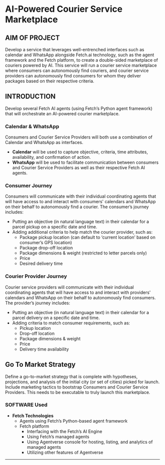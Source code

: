 # AI-Powered Courier Service Marketplace

## AIM OF PROJECT

Develop a service that leverages well-entrenched interfaces such as calendar and WhatsApp alongside Fetch.ai technology, such as the agent framework and the Fetch platform, to create a double-sided marketplace of couriers powered by AI. This service will run a courier service marketplace where consumers can autonomously find couriers, and courier service providers can autonomously find consumers for whom they deliver packages based on their respective criteria.

## INTRODUCTION

Develop several Fetch AI agents (using Fetch’s Python agent framework) that will orchestrate an AI-powered courier marketplace.

### Calendar & WhatsApp

Consumers and Courier Service Providers will both use a combination of Calendar and WhatsApp as interfaces.

- **Calendar** will be used to capture objective, criteria, time attributes, availability, and confirmation of action.
- **WhatsApp** will be used to facilitate communication between consumers and Courier Service Providers as well as their respective Fetch AI agents.

### Consumer Journey

Consumers will communicate with their individual coordinating agents that will have access to and interact with consumers' calendars and WhatsApp on their behalf to autonomously find a courier. The consumer’s journey includes:

- Putting an objective (in natural language text) in their calendar for a parcel pickup on a specific date and time.
- Adding additional criteria to help match the courier provider, such as:
  - Package pickup location (can default to ‘current location’ based on consumer’s GPS location)
  - Package drop-off location
  - Package dimensions & weight (restricted to letter parcels only)
  - Price
  - Desired delivery time

### Courier Provider Journey

Courier service providers will communicate with their individual coordinating agents that will have access to and interact with providers' calendars and WhatsApp on their behalf to autonomously find consumers. The provider’s journey includes:

- Putting an objective (in natural language text) in their calendar for a parcel delivery on a specific date and time.
- Adding criteria to match consumer requirements, such as:
  - Pickup location
  - Drop-off location
  - Package dimensions & weight
  - Price
  - Delivery time availability

## Go To Market Strategy

Define a go-to-market strategy that is complete with hypotheses, projections, and analysis of the initial city (or set of cities) picked for launch. Include marketing tactics to bootstrap Consumers and Courier Service Providers. This needs to be executable to truly launch this marketplace.

### SOFTWARE Used

- **Fetch Technologies**
  - Agents using Fetch’s Python-based agent framework
  - Fetch platform
    - Interfacing with the Fetch’s AI Engine
    - Using Fetch’s managed agents
    - Using Agentverse console for hosting, listing, and analytics of managed agents
    - Utilizing other features of Agentverse

---
